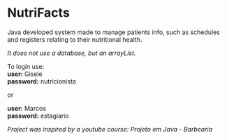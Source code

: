 # NutriFacts

Java developed system made to manage patients info, such as schedules and registers relating to their nutritional health. 

<i>It does not use a database, but an arrayList.</i>

To login use: <br>
<b>user:</b> Gisele <br>
<b>password:</b> nutricionista

or

<b>user:</b> Marcos <br>
<b>password:</b> estagiario

<i>Project was inspired by a youtube course: Projeto em Java - Barbearia</i>

